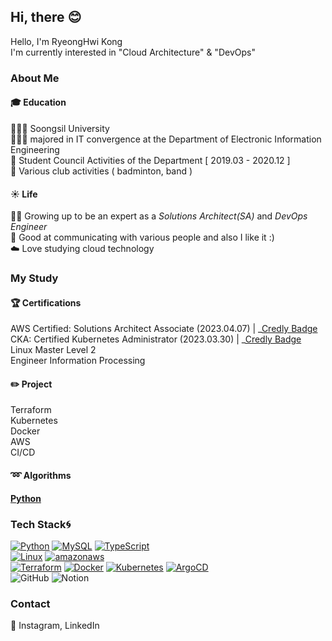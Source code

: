 <!--<img src="https://capsule-render.vercel.app/api?type=waving&color=auto&height=130&section=header" />  -->

## Hi, there 😊
  Hello, I'm RyeongHwi Kong    
I'm currently interested in "Cloud Architecture" & "DevOps"


###  About Me 
#### 🎓  Education 
👩🏻‍🎓 Soongsil University  
👩🏻‍💻 majored in IT convergence at the Department of Electronic Information Engineering   
📢 Student Council Activities of the Department [ 2019.03 - 2020.12 ]     
🎾 Various club activities ( badminton, band )    

#### ☀️  Life   
👶🏻 Growing up to be an expert as a _Solutions Architect(SA)_ and _DevOps Engineer_  
👯 Good at communicating with various people and also I like it :)    
☁️ Love studying cloud technology


### My Study
#### 🏆 Certifications   
AWS Certified: Solutions Architect Associate (2023.04.07) | _[Credly Badge](https://www.credly.com/badges/05c2858d-e312-47ba-b1ae-53d0bc856681/public_url)     
CKA: Certified Kubernetes Administrator  (2023.03.30) | _[Credly Badge](https://www.credly.com/badges/913646b7-1ede-4361-8b72-7d9ef7101269/public_url)    
Linux Master Level 2   
Engineer Information Processing  

#### ✏️ Project 
Terraform   
Kubernetes   
Docker   
AWS   
CI/CD   

#### ➿ Algorithms
<a href="https://github.com/fudgnlek/algorithms.git"><b>Python</b></a>

### Tech Stack🌀
[![Python](https://img.shields.io/badge/Python-3776AB?style=flat-plastic&logo=Python&logoColor=white)](https://www.python.org/)
[![MySQL](https://img.shields.io/badge/MySQL-4479A1?style=flat-plastic&logo=MYSQL&logoColor=white)](https://www.mysql.com/)
[![TypeScript](https://img.shields.io/badge/TypeScript-3178C6?style=flat-plastic&logo=TypeScript&logoColor=white)](https://www.typescriptlang.org/)
<br>
[![Linux](https://img.shields.io/badge/Linux-FCC624?style=flat-plastic&logo=linux&logoColor=black)](https://www.linux.org/)
[![amazonaws](https://img.shields.io/badge/AmazonAWS-232F3E?style=flat-plastic&logo=amazonaws&logoColor=white)](https://aws.amazon.com/ko/)
<br>
[![Terraform](https://img.shields.io/badge/Terraform-7B42BC?style=flat-plastic&logo=terraform&logoColor=white)](https://www.terraform.io/)
[![Docker](https://img.shields.io/badge/Docker-2496ED?style=flat-plastic&logo=docker&logoColor=white)](https://www.docker.com/)
[![Kubernetes](https://img.shields.io/badge/Kubernetes-326CE5?style=flat-plastic&logo=kubernetes&logoColor=white)](https://kubernetes.io/)
[![ArgoCD](https://img.shields.io/badge/ArgoCD-EF7B4D?style=flat-plastic&logo=Argo&logoColor=white)](https://argo-cd.readthedocs.io/en/stable/)
<br>
![GitHub](https://img.shields.io/badge/GitHub-181717?style=flat-plastic&logo=github&logoColor=white)
![Notion](https://img.shields.io/badge/Notion-000000?style=flat-plastic&logo=notion&logoColor=white)

### Contact
📌 Instagram, LinkedIn




<!--
**fudgnlek/fudgnlek** is a ✨ _special_ ✨ repository because its `README.md` (this file) appears on your GitHub profile.

Here are some ideas to get you started:

- 🔭 I’m currently working on ...
- 🌱 I’m currently learning ...
- 👯 I’m looking to collaborate on ...
- 🤔 I’m looking for help with ...
- 💬 Ask me about ...
- 📫 How to reach me: ...
- 😄 Pronouns: ...
- ⚡ Fun fact: ...
-->
